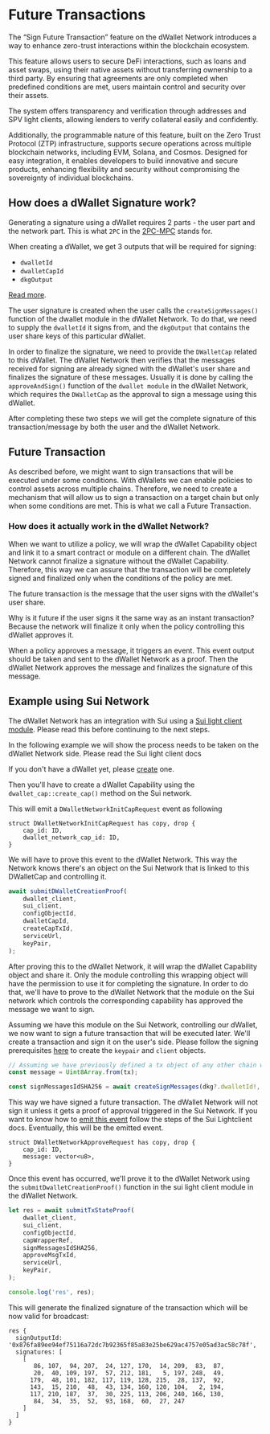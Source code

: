 # Future Transactions

The “Sign Future Transaction” feature on the dWallet Network introduces a way to enhance zero-trust interactions within the blockchain ecosystem. 

This feature allows users to secure DeFi interactions, such as loans and asset swaps, using their native assets without transferring ownership to a third party.
By ensuring that agreements are only completed when predefined conditions are met, users maintain control and security over their assets. 

The system offers transparency and verification through addresses and SPV light clients, allowing lenders to verify collateral easily and confidently. 

Additionally, the programmable nature of this feature, built on the Zero Trust Protocol (ZTP) infrastructure, supports secure operations across multiple blockchain networks, including EVM, Solana, and Cosmos. 
Designed for easy integration, it enables developers to build innovative and secure products, enhancing flexibility and security without compromising the sovereignty of individual blockchains.

## How does a dWallet Signature work?

Generating a signature using a dWallet requires 2 parts - the user part and the network part. This is what `2PC` in the [2PC-MPC](../../core-concepts/cryptography/2pc-mpc.md) stands for.

When creating a dWallet, we get 3 outputs that will be required for signing: 
- `dwalletId`
- `dwalletCapId`
- `dkgOutput`

[Read more](./your-first-dwallet#create-a-dwallet-1).

The user signature is created when the user calls the ```createSignMessages()``` function of the dwallet module in the dWallet Network. 
To do that, we need to supply the `dwalletId` it signs from, and the `dkgOutput` that contains the user share keys of this particular dWallet.

In order to finalize the signature, we need to provide the `DWalletCap` related to this dWallet.
The dWallet Network then verifies that the messages received for signing are already signed with the dWallet's user share and finalizes the signature of these messages.
Usually it is done by calling the ```approveAndSign()``` function of the `dwallet module` in the dWallet Network, 
which requires the `DWalletCap` as the approval to sign a message using this dWallet.

After completing these two steps we will get the complete signature of this transaction/message by both the user and the dWallet Network.

## Future Transaction

As described before, we might want to sign transactions that will be executed under some conditions.
With dWallets we can enable policies to control assets across multiple chains.
Therefore, we need to create a mechanism that will allow us to sign a transaction on a target chain but only when some conditions are met.
This is what we call a Future Transaction. 

### How does it actually work in the dWallet Network?

When we want to utilize a policy, we will wrap the dWallet Capability object and link it to a smart contract or module on a different chain.
The dWallet Network cannot finalize a signature without the dWallet Capability. 
Therefore, this way we can assure that the transaction will be completely signed and finalized only when the conditions of the policy are met.
 
The future transaction is the message that the user signs with the dWallet's user share.

Why is it future if the user signs it the same way as an instant transaction?
Because the network will finalize it only when the policy controlling this dWallet approves it.

When a policy approves a message, it triggers an event. This event output should be taken and sent to the dWallet Network as a proof.
Then the dWallet Network approves the message and finalizes the signature of this message.

## Example using Sui Network

The dWallet Network has an integration with Sui using a [Sui light client module](../lightclients/sui-lightclient.md).
Please read this before continuing to the next steps.

In the following example we will show the process needs to be taken on the dWallet Network side.
Please read the Sui light client docs

If you don't have a dWallet yet, please [create](./your-first-dwallet.md#create-a-dwallet) one.

Then you'll have to create a dWallet Capability using the `dwallet_cap::create_cap()` method on the Sui network.

This will emit a `DWalletNetworkInitCapRequest` event as following
```sui move
struct DWalletNetworkInitCapRequest has copy, drop {
    cap_id: ID,
    dwallet_network_cap_id: ID,
}
```

We will have to prove this event to the dWallet Network. 
This way the Network knows there's an object on the Sui Network that is linked to this DWalletCap and controlling it. 
```typescript
await submitDWalletCreationProof(
    dwallet_client,
    sui_client,
    configObjectId,
    dwalletCapId,
    createCapTxId,
    serviceUrl,
    keyPair,
);
```

After proving this to the dWallet Network, it will wrap the dWallet Capability object and share it.
Only the module controlling this wrapping object will have the permission to use it for completing the signature.
In order to do that, we'll have to prove to the dWallet Network that the module on the Sui network which controls the corresponding capability has approved the message we want to sign.

Assuming we have this module on the Sui Network, controlling our dWallet, we now want to sign a future transaction that will be executed later.
We'll create a transaction and sign it on the user's side.
Please follow the signing prerequisites [here](./your-first-dwallet.md#prerequisites) to create the `keypair` and `client` objects.

```typescript
// Assuming we have previously defined a tx object of any other chain we want to use
const message = Uint8Array.from(tx);

const signMessagesIdSHA256 = await createSignMessages(dkg?.dwalletId!, dkg?.dkgOutput, [message], "SHA256", keypair, client);
```

This way we have signed a future transaction.
The dWallet Network will not sign it unless it gets a proof of approval triggered in the Sui Network.
If you want to know how to [emit this event](../lightclients/sui-lightclient.md#approve) follow the steps of the Sui Lightclient docs.
Eventually, this will be the emitted event.
```sui move
struct DWalletNetworkApproveRequest has copy, drop {
    cap_id: ID,
    message: vector<u8>,
}
```

Once this event has occurred, we'll prove it to the dWallet Network using the `submitDwalletCreationProof()` function in the sui light client module in the dWallet Network.
```typescript
let res = await submitTxStateProof(
    dwallet_client,
    sui_client,
    configObjectId,
    capWrapperRef,
    signMessagesIdSHA256,
    approveMsgTxId,
    serviceUrl,
    keyPair,
);

console.log('res', res);
```

This will generate the finalized signature of the transaction which will be now valid for broadcast:
```console
res {
  signOutputId: '0x876fa89ee94ef75116a72dc7b92365f85a83e25be629ac4757e05ad3ac58c78f',
  signatures: [
    [
       86, 107,  94, 207,  24, 127, 170,  14, 209,  83,  87,
       20,  40, 109, 197,  57, 212, 181,   5, 197, 248,  49,
      179,  48, 101, 182, 117, 119, 128, 215,  28, 137,  92,
      143,  15, 210,  48,  43, 134, 160, 120, 104,   2, 194,
      117, 210, 187,  37,  30, 225, 113, 206, 240, 166, 130,
       84,  34,  35,  52,  93, 168,  60,  27, 247
    ]
  ]
}
```
